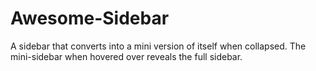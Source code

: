 # Awesome-Sidebar

A sidebar that converts into a mini version of itself when collapsed.
The mini-sidebar when hovered over reveals the full sidebar.
